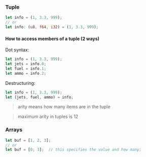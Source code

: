 ### Tuple


```rust
let info = (1, 3.3, 999);
// or
let info: (u8, f64, i32) = (1, 3.3, 999);
```


#### How to access members of a tuple (2 ways)


Dot syntax:

```rust
let info = (1, 3.3, 999);
let jets = info.0;
let fuel = info.1;
let ammo = info.2;
```


Destructuring:

```rust
let info = (1, 3.3, 999);
let (jets, fuel, ammo) = info;
```

> arity means how many items are in the tuple

> maximum arity in tuples is 12


### Arrays


```rust
let buf = [1, 2, 3];
// or
let buf = [0; 3];  // this specifies the value and how many;
```
